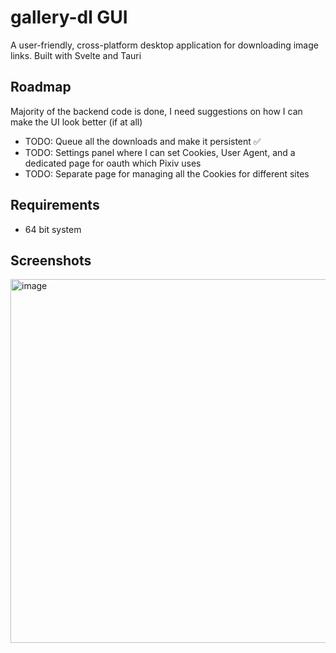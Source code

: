 # gallery-dl GUI
A user-friendly, cross-platform desktop application for downloading image links.
Built with Svelte and Tauri

## Roadmap
Majority of the backend code is done, I need suggestions on how I can make the UI look better (if at all)
- TODO: Queue all the downloads and make it persistent ✅
- TODO: Settings panel where I can set Cookies, User Agent, and a dedicated page for oauth which Pixiv uses
- TODO: Separate page for managing all the Cookies for different sites

## Requirements
- 64 bit system

## Screenshots
<img width="752" height="582" alt="image" src="https://github.com/user-attachments/assets/58f8d898-ae07-4269-b2f0-0ce8f5211c53" />
